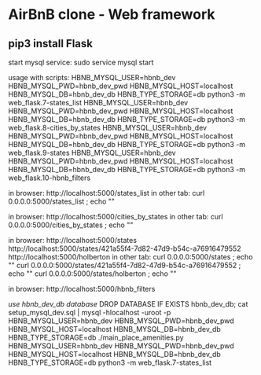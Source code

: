 # AirBnB clone - Web framework

## pip3 install Flask

start mysql service: 
sudo service mysql start  

usage with scripts: 
HBNB_MYSQL_USER=hbnb_dev HBNB_MYSQL_PWD=hbnb_dev_pwd HBNB_MYSQL_HOST=localhost HBNB_MYSQL_DB=hbnb_dev_db HBNB_TYPE_STORAGE=db python3 -m web_flask.7-states_list 
HBNB_MYSQL_USER=hbnb_dev HBNB_MYSQL_PWD=hbnb_dev_pwd HBNB_MYSQL_HOST=localhost HBNB_MYSQL_DB=hbnb_dev_db HBNB_TYPE_STORAGE=db python3 -m web_flask.8-cities_by_states 
HBNB_MYSQL_USER=hbnb_dev HBNB_MYSQL_PWD=hbnb_dev_pwd HBNB_MYSQL_HOST=localhost HBNB_MYSQL_DB=hbnb_dev_db HBNB_TYPE_STORAGE=db python3 -m web_flask.9-states 
HBNB_MYSQL_USER=hbnb_dev HBNB_MYSQL_PWD=hbnb_dev_pwd HBNB_MYSQL_HOST=localhost HBNB_MYSQL_DB=hbnb_dev_db HBNB_TYPE_STORAGE=db python3 -m web_flask.10-hbnb_filters 

in browser:
http://localhost:5000/states_list 
in other tab: 
curl 0.0.0.0:5000/states_list ; echo "" 

in browser: 
http://localhost:5000/cities_by_states 
in other tab: 
curl 0.0.0.0:5000/cities_by_states ; echo "" 

in browser: 
http://localhost:5000/states 
http://localhost:5000/states/421a55f4-7d82-47d9-b54c-a76916479552 
http://localhost:5000/holberton 
in other tab: 
curl 0.0.0.0:5000/states ; echo "" 
curl 0.0.0.0:5000/states/421a55f4-7d82-47d9-b54c-a76916479552 ; echo "" 
curl 0.0.0.0:5000/states/holberton ; echo "" 

in browser: 
http://localhost:5000/hbnb_filters  


*use hbnb_dev_db database* 
DROP DATABASE IF EXISTS hbnb_dev_db; 
cat setup_mysql_dev.sql | mysql -hlocalhost -uroot -p 
HBNB_MYSQL_USER=hbnb_dev HBNB_MYSQL_PWD=hbnb_dev_pwd HBNB_MYSQL_HOST=localhost HBNB_MYSQL_DB=hbnb_dev_db HBNB_TYPE_STORAGE=db ./main_place_amenities.py 
HBNB_MYSQL_USER=hbnb_dev HBNB_MYSQL_PWD=hbnb_dev_pwd HBNB_MYSQL_HOST=localhost HBNB_MYSQL_DB=hbnb_dev_db HBNB_TYPE_STORAGE=db python3 -m web_flask.7-states_list 